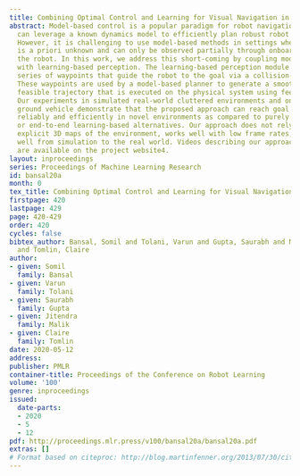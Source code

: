 ```yaml
---
title: Combining Optimal Control and Learning for Visual Navigation in Novel Environments
abstract: Model-based control is a popular paradigm for robot navigation because it
  can leverage a known dynamics model to efficiently plan robust robot trajectories.
  However, it is challenging to use model-based methods in settings where the environment
  is a priori unknown and can only be observed partially through onboard sensors on
  the robot. In this work, we address this short-coming by coupling model-based control
  with learning-based perception. The learning-based perception module produces a
  series of waypoints that guide the robot to the goal via a collision-free path.
  These waypoints are used by a model-based planner to generate a smooth and dynamically
  feasible trajectory that is executed on the physical system using feedback control.
  Our experiments in simulated real-world cluttered environments and on an actual
  ground vehicle demonstrate that the proposed approach can reach goal locations more
  reliably and efficiently in novel environments as compared to purely geometric mapping-based
  or end-to-end learning-based alternatives. Our approach does not rely on detailed
  explicit 3D maps of the environment, works well with low frame rates, and generalizes
  well from simulation to the real world. Videos describing our approach and experiments
  are available on the project website4.
layout: inproceedings
series: Proceedings of Machine Learning Research
id: bansal20a
month: 0
tex_title: Combining Optimal Control and Learning for Visual Navigation in Novel Environments
firstpage: 420
lastpage: 429
page: 420-429
order: 420
cycles: false
bibtex_author: Bansal, Somil and Tolani, Varun and Gupta, Saurabh and Malik, Jitendra
  and Tomlin, Claire
author:
- given: Somil
  family: Bansal
- given: Varun
  family: Tolani
- given: Saurabh
  family: Gupta
- given: Jitendra
  family: Malik
- given: Claire
  family: Tomlin
date: 2020-05-12
address: 
publisher: PMLR
container-title: Proceedings of the Conference on Robot Learning
volume: '100'
genre: inproceedings
issued:
  date-parts:
  - 2020
  - 5
  - 12
pdf: http://proceedings.mlr.press/v100/bansal20a/bansal20a.pdf
extras: []
# Format based on citeproc: http://blog.martinfenner.org/2013/07/30/citeproc-yaml-for-bibliographies/
---
```

